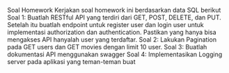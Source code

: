 Soal Homework
Kerjakan soal homework ini berdasarkan data SQL berikut
Soal 1: Buatlah RESTful API yang terdiri dari GET, POST, DELETE, dan PUT. Setelah itu buatlah
endpoint untuk register user dan login user untuk implementasi authorization dan
authentication. Pastikan yang hanya bisa mengakses API hanyalah user yang terdaftar.
Soal 2: Lakukan Pagination pada GET users dan GET movies dengan limit 10 user.
Soal 3: Buatlah dokumentasi API menggunakan swagger
Soal 4: Implementasikan Logging server pada aplikasi yang teman-teman buat
